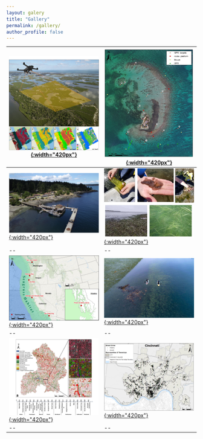 ```yaml
---
layout: galery
title: "Gallery"
permalink: /gallery/
author_profile: false
---
```

[![image](/images/Gallery/dronetraining.jpg){:width="420px"}](https://doi.org/10.3390/drones3030060) | [![image](/images/Gallery/CarrieBow_GPSMap.jpg){:width="420px"}](http://www.citizensciencegis.org/capturing-the-beauty-of-belize-from-above-with-drones-to-support-science-and-discovery-with-smithsonian-marinegeo/) 
--|--
[![image](/images/Gallery/FHL.jpg){:width="420px"}](http://www.citizensciencegis.org/nsf-eelgrass-project-ucf-drone-team-finished-coastal-mapping-with-team-from-uw-and-cornell/)|[![image](/images/Gallery/eelgrass.jpg){:width="420px"}](http://www.citizensciencegis.org/projects/drone-mapping/)
--|--
[![image](/images/Gallery/Training-sites.jpg){:width="420px"}](http://www.citizensciencegis.org/projects/drone-mapping/) | [![image](/images/Gallery/AK_Grass.jpg){:width="420px"}](http://www.citizensciencegis.org/citizen-science-gis-completes-drone-work-in-alaska-the-last-frontier/) 
--|--
[![image](/images/Gallery/Anderson.jpg){:width="420px"}](https://doi.org/10.1016/j.jag.2019.03.010) |[![image](/images/Gallery/Crime.jpg){:width="420px"}](https://doi.org/10.1080/13658816.2020.1737701)
--|--



